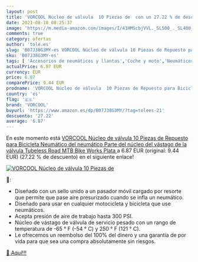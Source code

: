 ```yaml
---
layout: post
title: 'VORCOOL Núcleo de válvula  10 Piezas de  con un 27.22 % de descuento'
date: 2021-08-18 08:25:37
image: 'https://m.media-amazon.com/images/I/41HMScbjVVL._SL500_._SL400_.jpg'
comments: true
category: ofertas
author: 'tole.es'
slug: 'B07J38G3MY-es VORCOOL Núcleo de válvula 10 Piezas de Repuesto para...'
sku: 'B07J38G3MY-es'
tags: [ 'Accesorios de neumáticos y llantas','Coche y moto','Neumáticos y llantas de automoción','Tapas para válvulas de neumáticos','bicicleta','vorcool', ]
actualPrice: 6.87 EUR
currency: EUR
price: 6.87
comparePrice: 9.44 EUR
prodname: 'VORCOOL Núcleo de válvula  10 Piezas de Repuesto para Bicicleta Neumático del neumático Parte del núcleo del vástago de la válvula Tubeless Road MTB Bike Works  Plata '
country: 'es'
flag: '🇪🇸'
brand: 'VORCOOL'
buyurl: 'https://www.amazon.es/dp/B07J38G3MY/?tag=tolees-21'
descuento: '27.22'
average: '6.87'
---
```


En este momento está [VORCOOL Núcleo de válvula  10 Piezas de Repuesto para Bicicleta Neumático del neumático Parte del núcleo del vástago de la válvula Tubeless Road MTB Bike Works  Plata ](https://www.amazon.es/dp/B07J38G3MY/?tag=tolees-21) a 6.87 EUR (original: 9.44 EUR) (27.22 %  de descuento) en el siguiente enlace!

[![VORCOOL Núcleo de válvula  10 Piezas de ](https://m.media-amazon.com/images/I/41HMScbjVVL._SL500_._SL400_.jpg)](https://www.amazon.es/dp/B07J38G3MY/?tag=tolees-21)

🔎:

- Diseñado con un sello unido a un pasador móvil cargado por resorte que permite que pase aire presurizado cuando se infla un neumático.
- Diseñado para usar en cualquier motocicleta y bicicleta que use neumáticos.
- Acepta presión de aire de trabajo hasta 300 PSI.
- Núcleo de vástago de válvula de servicio pesado con un rango de temperatura de -65 ° F (-54 ° C) y 250 ° F (121 ° C).
- Le ofrecemos un reembolso del 100% del dinero y una garantía de por vida para que sea una compra absolutamente sin riesgos.

[🛒 Aquí!!!](https://www.amazon.es/dp/B07J38G3MY/?tag=tolees-21)
